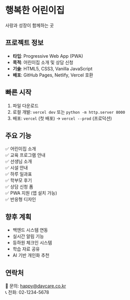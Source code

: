 # 행복한 어린이집

사랑과 성장이 함께하는 곳

## 프로젝트 정보

- **타입**: Progressive Web App (PWA)
- **목적**: 어린이집 소개 및 상담 신청
- **기술**: HTML5, CSS3, Vanilla JavaScript
- **배포**: GitHub Pages, Netlify, Vercel 호환

## 빠른 시작

1. 파일 다운로드
2. 로컬 개발: `vercel dev` 또는 `python -m http.server 8000`
3. 배포: `vercel` (첫 배포) → `vercel --prod` (프로덕션)

## 주요 기능

✅ 어린이집 소개  
✅ 교육 프로그램 안내  
✅ 선생님 소개  
✅ 시설 안내  
✅ 하루 일과표  
✅ 학부모 후기  
✅ 상담 신청 폼  
✅ PWA 지원 (앱 설치 가능)  
✅ 반응형 디자인

## 향후 계획

- 백엔드 시스템 연동
- 실시간 알림 기능
- 등하원 체크인 시스템
- 학습 자료 공유
- AI 기반 개인화 추천

## 연락처

📧 문의: happy@daycare.co.kr  
📞 전화: 02-1234-5678
